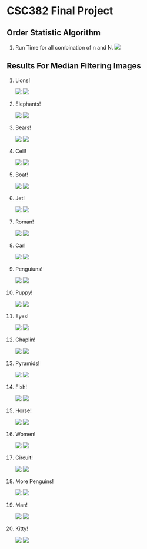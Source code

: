 CSC382 Final Project
===================

Order Statistic Algorithm
---------------------------

1) Run Time for all combination of n and N.
  ![](https://github.com/Temur662/MedianFiltering/blob/main/CSC382AvgRunTimeGraph.png)


Results For Median Filtering Images
-----------------------------------

1) Lions!
    
   ![](https://github.com/Temur662/MedianFiltering/blob/main/pics/Lions.png) ![](https://github.com/Temur662/MedianFiltering/blob/main/filteredResults/3.png)

2) Elephants!
   
   ![](https://github.com/Temur662/MedianFiltering/blob/main/pics/africa.png) ![](https://github.com/Temur662/MedianFiltering/blob/main/filteredResults/6.png)

3) Bears!
   
   ![](https://github.com/Temur662/MedianFiltering/blob/main/pics/bear.png) ![](https://github.com/Temur662/MedianFiltering/blob/main/filteredResults/18.png)

4) Cell!

   ![](https://github.com/Temur662/MedianFiltering/blob/main/pics/cells.png) ![](https://github.com/Temur662/MedianFiltering/blob/main/filteredResults/0.png)

5) Boat!

   ![](https://github.com/Temur662/MedianFiltering/blob/main/pics/boat.png) ![](https://github.com/Temur662/MedianFiltering/blob/main/filteredResults/1.png)

6) Jet!

   ![](https://github.com/Temur662/MedianFiltering/blob/main/pics/jet.png) ![](https://github.com/Temur662/MedianFiltering/blob/main/filteredResults/10.png)

7) Roman!

   ![](https://github.com/Temur662/MedianFiltering/blob/main/pics/greek.png) ![](https://github.com/Temur662/MedianFiltering/blob/main/filteredResults/11.png)

8) Car!

    ![](https://github.com/Temur662/MedianFiltering/blob/main/pics/car.png) ![](https://github.com/Temur662/MedianFiltering/blob/main/filteredResults/12.png)

9) Penguiuns!

    ![](https://github.com/Temur662/MedianFiltering/blob/main/pics/morePengs.png) ![](https://github.com/Temur662/MedianFiltering/blob/main/filteredResults/13.png)

10) Puppy!

    ![](https://github.com/Temur662/MedianFiltering/blob/main/pics/puppy.png) ![](https://github.com/Temur662/MedianFiltering/blob/main/filteredResults/14.png)

11) Eyes!

    ![](https://github.com/Temur662/MedianFiltering/blob/main/pics/eyes.png) ![](https://github.com/Temur662/MedianFiltering/blob/main/filteredResults/15.png)

12) Chaplin!

    ![](https://github.com/Temur662/MedianFiltering/blob/main/pics/chaplin.png) ![](https://github.com/Temur662/MedianFiltering/blob/main/filteredResults/16.png)

13) Pyramids!

    ![](https://github.com/Temur662/MedianFiltering/blob/main/pics/pyramids.png) ![](https://github.com/Temur662/MedianFiltering/blob/main/filteredResults/17.png)

14) Fish!

    ![](https://github.com/Temur662/MedianFiltering/blob/main/pics/fish.png) ![](https://github.com/Temur662/MedianFiltering/blob/main/filteredResults/19.png)

15) Horse!

    ![](https://github.com/Temur662/MedianFiltering/blob/main/pics/idek.png) ![](https://github.com/Temur662/MedianFiltering/blob/main/filteredResults/2.png)

16) Women!

    ![](https://github.com/Temur662/MedianFiltering/blob/main/pics/women.png) ![](https://github.com/Temur662/MedianFiltering/blob/main/filteredResults/4.png)

17) Circuit!

    ![](https://github.com/Temur662/MedianFiltering/blob/main/pics/circuit.png) ![](https://github.com/Temur662/MedianFiltering/blob/main/filteredResults/5.png)

18) More Penguins!

    ![](https://github.com/Temur662/MedianFiltering/blob/main/pics/penguin.png) ![](https://github.com/Temur662/MedianFiltering/blob/main/filteredResults/7.png)

19) Man!

    ![](https://github.com/Temur662/MedianFiltering/blob/main/pics/man.png) ![](https://github.com/Temur662/MedianFiltering/blob/main/filteredResults/8.png)

20) Kitty!

    ![](https://github.com/Temur662/MedianFiltering/blob/main/pics/kitty.png) ![](https://github.com/Temur662/MedianFiltering/blob/main/filteredResults/9.png)
